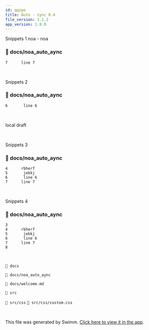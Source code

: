 ```yaml
---
id: qqzpo
title: Auto - sync 0.4
file_version: 1.1.2
app_version: 1.8.0
---
```


Snippets 1 noa - noa
<!-- NOTE-swimm-snippet: the lines below link your snippet to Swimm -->
### 📄 docs/noa_auto_aync
```
7      line 7
```

<br/>

Snippets 2
<!-- NOTE-swimm-snippet: the lines below link your snippet to Swimm -->
### 📄 docs/noa_auto_aync
```
6       line 6
```

<br/>

local draft

<br/>

Snippets 3
<!-- NOTE-swimm-snippet: the lines below link your snippet to Swimm -->
### 📄 docs/noa_auto_aync
```
4      rbherf
5       jekkj
6       line 6
7      line 7
```

<br/>

Snippets 4
<!-- NOTE-swimm-snippet: the lines below link your snippet to Swimm -->
### 📄 docs/noa_auto_aync
```
3      
4      rbherf
5       jekkj
6       line 6
7      line 7
8      
```

<br/>

`📄 docs`

`📄 docs/noa_auto_aync`

`📄 docs/welcome.md`

`📄 src`

`📄 src/css` `📄 src/css/custom.css`

<br/>

This file was generated by Swimm. [Click here to view it in the app](http://localhost:5000/repos/Z2l0aHViJTNBJTNBTm9hUmVwbyUzQSUzQU5vYW96ZXI=/docs/qqzpo).
